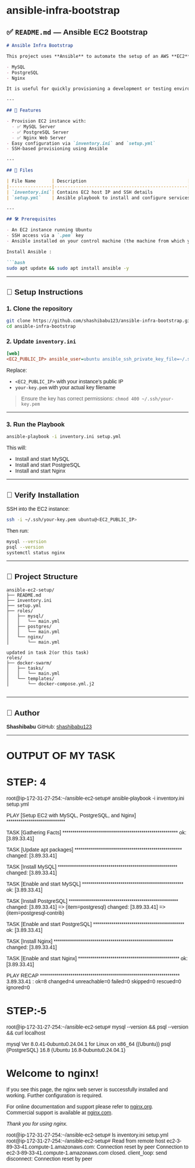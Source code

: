 # ansible-infra-bootstrap


## ✅ `README.md` — Ansible EC2 Bootstrap

````markdown
# Ansible Infra Bootstrap

This project uses **Ansible** to automate the setup of an AWS **EC2** instance with the following services:

- MySQL
- PostgreSQL
- Nginx

It is useful for quickly provisioning a development or testing environment on a fresh Ubuntu-based EC2 instance.

---

## 🚀 Features

- Provision EC2 instance with:
  - ✅ MySQL Server
  - ✅ PostgreSQL Server
  - ✅ Nginx Web Server
- Easy configuration via `inventory.ini` and `setup.yml`
- SSH-based provisioning using Ansible

---

## 🧾 Files

| File Name      | Description                                      |
|----------------|--------------------------------------------------|
| `inventory.ini`| Contains EC2 host IP and SSH details             |
| `setup.yml`    | Ansible playbook to install and configure services|

---

## 🛠️ Prerequisites

- An EC2 instance running Ubuntu 
- SSH access via a `.pem` key
- Ansible installed on your control machine (the machine from which you run Ansible)

Install Ansible :

```bash
sudo apt update && sudo apt install ansible -y
````

---

## 🧩 Setup Instructions

### 1. Clone the repository

```bash
git clone https://github.com/shashibabu123/ansible-infra-bootstrap.git
cd ansible-infra-bootstrap
```

### 2. Update `inventory.ini`

```ini
[web]
<EC2_PUBLIC_IP> ansible_user=ubuntu ansible_ssh_private_key_file=~/.ssh/your-key.pem
```

Replace:

* `<EC2_PUBLIC_IP>` with your instance's public IP
* `your-key.pem` with your actual key filename

> Ensure the key has correct permissions:
> `chmod 400 ~/.ssh/your-key.pem`

---

### 3. Run the Playbook

```bash
ansible-playbook -i inventory.ini setup.yml
```

This will:

* Install and start MySQL
* Install and start PostgreSQL
* Install and start Nginx

---

## 🧪 Verify Installation

SSH into the EC2 instance:

```bash
ssh -i ~/.ssh/your-key.pem ubuntu@<EC2_PUBLIC_IP>
```

Then run:

```bash
mysql --version
psql --version
systemctl status nginx
```

---

## 📂 Project Structure

```
ansible-ec2-setup/
├── README.md
├── inventory.ini
├── setup.yml
├── roles/
│   ├── mysql/
│   │   └── main.yml
│   ├── postgres/
│   │   └── main.yml
│   └── nginx/
│       └── main.yml

updated in task 2(or this task)
roles/
├── docker-swarm/
│   ├── tasks/
│   │   └── main.yml
│   └── templates/
│       └── docker-compose.yml.j2


```

---

## 🙌 Author

**Shashibabu**
GitHub: [shashibabu123](https://github.com/shashibabu123)

---




# OUTPUT OF MY TASK
# STEP: 4
root@ip-172-31-27-254:~/ansible-ec2-setup# ansible-playbook -i inventory.ini setup.yml

PLAY [Setup EC2 with MySQL, PostgreSQL, and Nginx] *****************************

TASK [Gathering Facts] *********************************************************
ok: [3.89.33.41]

TASK [Update apt packages] *****************************************************
changed: [3.89.33.41]

TASK [Install MySQL] ***********************************************************
changed: [3.89.33.41]

TASK [Enable and start MySQL] **************************************************
ok: [3.89.33.41]

TASK [Install PostgreSQL] ******************************************************
changed: [3.89.33.41] => (item=postgresql)
changed: [3.89.33.41] => (item=postgresql-contrib)

TASK [Enable and start PostgreSQL] *********************************************
ok: [3.89.33.41]

TASK [Install Nginx] ***********************************************************
changed: [3.89.33.41]

TASK [Enable and start Nginx] **************************************************
ok: [3.89.33.41]

PLAY RECAP *********************************************************************
3.89.33.41                 : ok=8    changed=4    unreachable=0    failed=0    skipped=0    rescued=0    ignored=0

# STEP:-5
root@ip-172-31-27-254:~/ansible-ec2-setup# mysql --version && psql --version && curl localhost     

mysql  Ver 8.0.41-0ubuntu0.24.04.1 for Linux on x86_64 ((Ubuntu))
psql (PostgreSQL) 16.8 (Ubuntu 16.8-0ubuntu0.24.04.1)
<!DOCTYPE html>
<html>
<head>
<title>Welcome to nginx!</title>
<style>
html { color-scheme: light dark; }
body { width: 35em; margin: 0 auto;
font-family: Tahoma, Verdana, Arial, sans-serif; }
</style>
</head>
<body>
<h1>Welcome to nginx!</h1>
<p>If you see this page, the nginx web server is successfully installed and
working. Further configuration is required.</p>

<p>For online documentation and support please refer to
<a href="http://nginx.org/">nginx.org</a>.<br/>
Commercial support is available at
<a href="http://nginx.com/">nginx.com</a>.</p>

<p><em>Thank you for using nginx.</em></p>
</body>
</html>
root@ip-172-31-27-254:~/ansible-ec2-setup# ls
inventory.ini  setup.yml
root@ip-172-31-27-254:~/ansible-ec2-setup# Read from remote host ec2-3-89-33-41.compute-1.amazonaws.com: Connection reset by peer
Connection to ec2-3-89-33-41.compute-1.amazonaws.com closed.
client_loop: send disconnect: Connection reset by peer
